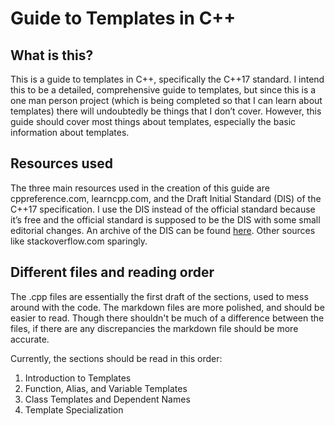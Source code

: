 # Guide to Templates in C++

## What is this?

This is a guide to templates in C++, specifically the C++17 standard. I intend this to be a detailed, comprehensive guide to templates, but since this is a one man person project (which is being completed so that I can learn about templates) there will undoubtedly be things that I don’t cover. However, this guide should cover most things about templates, especially the basic information about templates.

## Resources used

The three main resources used in the creation of this guide are cppreference.com, learncpp.com, and the Draft Initial Standard (DIS) of the C++17 specification. I use the DIS instead of the official standard because it’s free and the official standard is supposed to be the DIS with some small editorial changes. An archive of the DIS can be found [here](https://web.archive.org/web/20170325025026/http://www.open-std.org/jtc1/sc22/wg21/docs/papers/2017/n4660.pdf). Other sources like stackoverflow.com sparingly.

## Different files and reading order

The .cpp files are essentially the first draft of the sections, used to mess around with the code. The markdown files are more polished, and should be easier to read. Though there shouldn't be much of a difference between the files, if there are any discrepancies the markdown file should be more accurate.

Currently, the sections should be read in this order:

1. Introduction to Templates
2. Function, Alias, and Variable Templates
3. Class Templates and Dependent Names
4. Template Specialization
